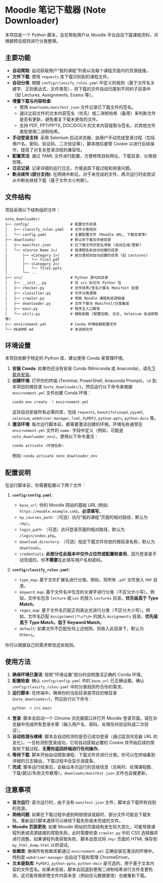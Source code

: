 # Moodle 笔记下载器 (Note Downloader)

本项目是一个 Python 脚本，旨在帮助用户从 Moodle 平台自动下载课程资料，并根据预设规则进行分类整理。

## 主要功能

*   **自动爬取**: 自动获取用户“我的课程”列表以及每个课程页面内的资源链接。
*   **文件下载**: 使用 `requests` 库下载识别到的课程文件。
*   **自动分类**: 根据 `config/classify_rules.yaml` 中定义的规则（基于文件名关键字、正则表达式、文件类型），将下载的文件自动归类到不同的子目录中（如 Lectures, Assignments, Exams 等）。
*   **增量下载与内容检查**:
    *   使用 `downloads/manifest.json` 文件记录已下载文件的签名。
    *   通过比较文件的文本内容签名（优先）或二进制哈希（备用）来判断文件是否有更新，避免重复下载未更改的文件。
    *   支持 PDF, PPT/PPTX, DOC/DOCX 的文本内容提取与签名，对其他文件类型使用二进制哈希。
*   **手动登录支持**: 采用 Selenium 启动浏览器，由用户手动完成登录过程（包括用户名、密码、验证码、二次验证等），脚本随后接管 Cookie 以进行后续操作，提高了对复杂登录流程的兼容性。
*   **配置灵活**: 通过 YAML 文件进行配置，方便修改目标网址、下载目录、分类规则等。
*   **日志记录**: 记录详细的运行日志，方便追踪下载过程和排查问题。
*   **断点续传 (部分支持)**: 在网络中断后，对于未完成的文件，再次运行时会尝试从中断处继续下载（基于文件大小判断）。

## 文件结构

项目采用以下结构组织文件：

```
note_downloader/
├── config/                   # 配置文件目录
│   ├── classify_rules.yaml   # 文件分类规则
│   └── config.yaml           # 主要配置文件 (Moodle URL, 下载目录等)
├── downloads/                # 默认的下载文件根目录
│   ├── manifest.json         # 已下载文件的签名清单 (自动生成/更新)
│   └── <Course Name 1>/      # 按课程名称自动创建的目录
│       ├── <Category 1>/     # 按分类规则自动创建的目录 (如 Lectures)
│       │   └── file1.pdf
│       ├── <Category 2>/
│       │   └── file2.pptx
│       └── ...
├── src/                      # Python 源代码目录
│   ├── __init__.py           # 将 src 标记为 Python 包
│   ├── checker.py            # 文件哈希/签名计算与 Manifest 处理
│   ├── classifier.py         # 文件分类逻辑
│   ├── crawler.py            # 爬取 Moodle 课程和资源链接
│   ├── downloader.py         # 文件下载与 Manifest/分类集成
│   ├── main.py               # 程序主入口脚本
│   └── utils.py              # 辅助函数 (配置加载, 日志, Selenium 会话获取等)
├── environment.yml           # Conda 环境依赖配置文件
└── README.md                 # 本说明文件
```

## 环境设置

本项目依赖于特定的 Python 库，建议使用 Conda 来管理环境。

1.  **安装 Conda**: 如果你还没有安装 Conda (Miniconda 或 Anaconda)，请先[下载并安装](https://docs.conda.io/en/latest/miniconda.html)。
2.  **创建环境**: 打开你的终端 (Terminal, PowerShell, Anaconda Prompt)，`cd` 到本项目的根目录 (`note_downloader/`)，然后运行以下命令来根据 `environment.yml` 文件创建 Conda 环境：
    ```bash
    conda env create -f environment.yml
    ```
    这将自动安装所有必需的库，包括 `requests`, `beautifulsoup4`, `pyyaml`, `selenium`, `webdriver-manager`, `lxml`, `PyPDF2`, `python-pptx`, `python-docx` 等。
3.  **激活环境**: 每次运行脚本前，都需要激活创建的环境。环境名称通常在 `environment.yml` 文件的 `name:` 字段中定义（例如，可能是 `note_downloader_env`）。使用以下命令激活：
    ```bash
    conda activate <环境名称>
    ```
    例如: `conda activate note_downloader_env`

## 配置说明

在运行脚本前，你需要配置以下两个文件：

1.  **`config/config.yaml`**:
    *   `base_url`: 你的 Moodle 网站的基础 URL (例如: `https://moodle.example.com`)。**必须填写**。
    *   `my_courses_path`: （可选）访问“我的课程”页面的相对路径，默认为 `/my/`。
    *   `login_path`: （可选）访问登录页面的相对路径，默认为 `/login/index.php`。
    *   `download_directory`: （可选）指定下载文件存放的根目录名称，默认为 `downloads`。
    *   `credentials`: **此部分在此版本中仅作占位符或配置检查用**，因为登录是手动完成的。你**不需要**在此填写用户名和密码。

2.  **`config/classify_rules.yaml`**:
    *   `type_map`: 基于文件扩展名进行分类。例如，将所有 `.pdf` 文件放入 `PDF` 目录。
    *   `keyword_map`: 基于文件名中包含的关键字进行分类（不区分大小写）。例如，文件名包含 `lecture` 或 `Lec` 的放入 `Lectures` 目录。**优先级高于 Type Match**。
    *   `regex_map`: 基于文件名匹配正则表达式进行分类（不区分大小写）。例如，文件名匹配 `Assign(ment)?\s?\d+` 的放入 `Assignments` 目录。**优先级高于 Type Match，低于 Keyword Match**。
    *   `default`: 如果文件不匹配任何上述规则，则放入此目录下，默认为 `Others`。

你可以根据自己的需求修改这些规则。

## 使用方法

1.  **确保环境已激活**: 按照“环境设置”部分的说明激活正确的 Conda 环境。
2.  **配置检查**: 确认 `config/config.yaml` 中的 `base_url` 已正确设置。确认 `config/classify_rules.yaml` 中的分类规则符合你的需求。
3.  **运行脚本**: 在终端中，确保你的当前目录是项目的根目录 (`note_downloader/`)，然后执行以下命令：
    ```bash
    python -m src.main
    ```
4.  **登录**: 脚本会启动一个 Chrome 浏览器窗口并打开 Moodle 登录页面。请在浏览器中完成所有登录步骤（输入用户名、密码，处理任何验证码或二次验证）。
5.  **自动检测与继续**: 脚本会自动检测你是否已成功登录（通过监测浏览器 URL 的变化）。一旦检测到登录成功，它将自动获取必要的 Cookie 并开始后续的爬取和下载过程，**无需你返回终端进行任何操作**。
6.  **等待下载**: 脚本开始自动爬取课程、下载文件并进行分类。你可以在终端看到详细的日志输出。下载过程中会显示进度条。
7.  **完成**: 脚本运行结束后，会输出本次运行的总结信息（总耗时、处理课程数、下载/跳过/失败文件数等）。`downloads/manifest.json` 文件也会被更新。

## 注意事项

*   **首次运行**: 首次运行时，由于没有 `manifest.json` 文件，脚本会下载所有找到的资源。
*   **网络问题**: 如果在下载过程中遇到网络错误或超时，部分文件可能会下载失败。重新运行脚本通常可以继续下载失败或未完成的文件。
*   **Moodle 页面更改**: 如果 Moodle 网站的页面结构发生较大变化，可能导致课程列表或资源链接的爬取失败。此时需要检查 `crawler.py` 中的 CSS 选择器并进行调整。如果课程列表获取失败，脚本会尝试将 `/my/` 页面的 HTML 保存到 `my_html_dump.html` 以供调试。
*   **依赖库**: 确保所有依赖库都通过 `environment.yml` 正确安装在激活的环境中。特别是 `webdriver-manager` 会自动下载和管理 ChromeDriver。
*   **文本提取库**: `PyPDF2`, `python-pptx`, `python-docx` 是可选的，用于基于文本内容的文件签名。如果未安装，脚本会回退到使用二进制哈希进行文件变更检测，这可能导致即使文件内容未变（例如仅元数据更改）也被重新下载。
